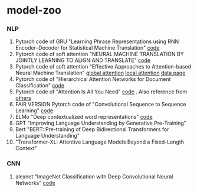 # model-zoo
### NLP
1. Pytorch code of GRU "Learning Phrase Representations using RNN Encoder–Decoder for Statistical Machine Translation" [code](https://github.com/wuqianliangsresearch/model-zoo/blob/master/seq2seq_mt/train_without_attention.py)
2. Pytorch code of soft attention "NEURAL MACHINE TRANSLATION BY JOINTLY LEARNING TO ALIGN AND TRANSLATE" [code](https://github.com/wuqianliangsresearch/model-zoo/blob/master/seq2seq_mt/train_with_attention.py)
3. Pytorch code of soft attention "Effective Approaches to Attention-based Neural Machine Translation" [global attention](https://github.com/wuqianliangsresearch/model-zoo/blob/master/seq2seq_mt/train_with_global_attention.py) [local attention](https://github.com/wuqianliangsresearch/model-zoo/blob/master/seq2seq_mt/train_with_local_attention.py)  [data page](https://nlp.stanford.edu/projects/nmt/) 
4. Pytorch code of "Hierarchical Attention Networks for Document Classification" [code](https://github.com/wuqianliangsresearch/model-zoo/blob/master/text_class/train_with_Hierarchical.py)
5. Pytorch code of "Attention Is All You Need" [code](https://github.com/wuqianliangsresearch/model-zoo/tree/master/seq2seq_mt/self_attention_transformer) . Also reference from [others](https://github.com/jadore801120/attention-is-all-you-need-pytorch)
6. FAIR VERSION Pytorch code of "Convolutional Sequence to Sequence Learning" [code](https://github.com/facebookresearch/fairseq)
7. ELMo "Deep contextualized word representations" [code](https://github.com/wuqianliangsresearch/ELMoForManyLangs)
8. GPT "Improving Language Understanding by Generative Pre-Training"
9. Bert "BERT: Pre-training of Deep Bidirectional Transformers for Language Understanding"
10. "Transformer-XL: Attentive Language Models Beyond a Fixed-Length Context"

### CNN
1. alexnet "ImageNet Classification with Deep Convolutional Neural Networks" [code](https://github.com/wuqianliangsresearch/model-zoo/blob/master/CNN/alexnet)
